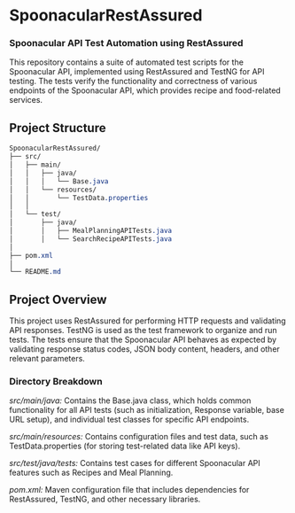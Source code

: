 # SpoonacularRestAssured

### Spoonacular API Test Automation using RestAssured
This repository contains a suite of automated test scripts for the Spoonacular API, implemented using RestAssured and TestNG for API testing. The tests verify the functionality and correctness of various endpoints of the Spoonacular API, which provides recipe and food-related services.

## Project Structure

```css
SpoonacularRestAssured/
├── src/
│   ├── main/
│   │   ├── java/
│   │   │   └── Base.java
│   │   └── resources/
│   │       └── TestData.properties
│   │
│   └── test/
│       ├── java/
│       │   ├── MealPlanningAPITests.java
│       │   └── SearchRecipeAPITests.java
│
├── pom.xml
│
└── README.md
```
## Project Overview
This project uses RestAssured for performing HTTP requests and validating API responses. TestNG is used as the test framework to organize and run tests. The tests ensure that the Spoonacular API behaves as expected by validating response status codes, JSON body content, headers, and other relevant parameters.

### Directory Breakdown
*src/main/java:* Contains the Base.java class, which holds common functionality for all API tests (such as initialization, Response variable, base URL setup), and individual test classes for specific API endpoints.

*src/main/resources:* Contains configuration files and test data, such as TestData.properties (for storing test-related data like API keys).

*src/test/java/tests:* Contains test cases for different Spoonacular API features such as Recipes and Meal Planning.

*pom.xml:* Maven configuration file that includes dependencies for RestAssured, TestNG, and other necessary libraries.
